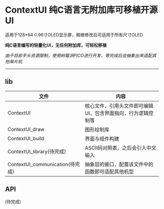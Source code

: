 # ContextUI 纯C语言无附加库可移植开源UI

适用于128*64 0.96寸OLED显示屏，稍微修改后可适用于所有尺寸OLED

**纯C语言编写的轻量化UI，无任何附加库，可轻松移植**

*由于目前手头资源限制，使用树莓派PICO进行开发，等完成后会抽象出来适配其他单片机*

---

## lib
| 文件 | 内容 |
| ---- | ---- |
| ContextUI | 核心文件，引用头文件即可编辑UI，包含界面指向，行为逻辑控制等 |
| ContextUI_draw | 图形绘制库 |
| ContextUI_build | 界面与组件构建 |
| ContextUI_library(待完成) | ASCII码对照表，之后会引入中文输入 |
| ContextUI_communication(待完成) | 抽象层的接口，配置该文件中的函数即可适配其他机型 |

## API
(待完成)

